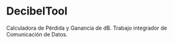 # DecibelTool
Calculadora de Pérdida y Ganancia de dB. Trabajo integrador de Comunicación de Datos. 
